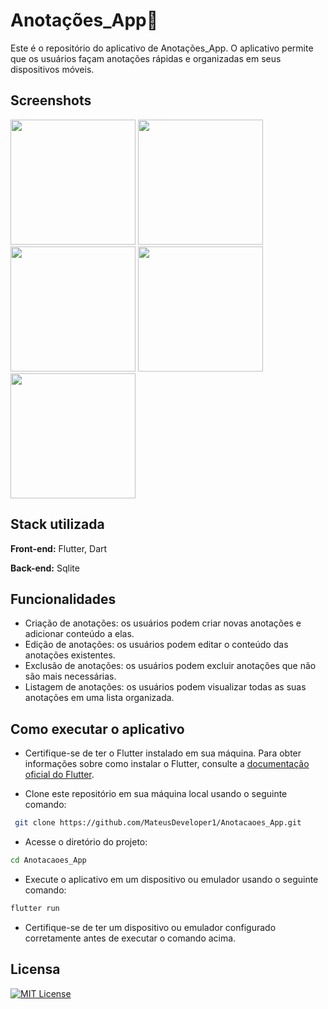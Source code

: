 

# Anotações_App📝


Este é o repositório do aplicativo de Anotações_App. O aplicativo permite que os usuários façam anotações rápidas e organizadas em seus dispositivos móveis.

## Screenshots

<div>
  <img src = "https://user-images.githubusercontent.com/105679323/248395193-d3a032cc-50cb-4483-93af-7cc455de4917.png", width="200px"/>
  <img src = "https://user-images.githubusercontent.com/105679323/248398761-a388d02a-022f-4006-9f3f-2a7df1a119e8.png", width="200px"/>
  <img src = "https://user-images.githubusercontent.com/105679323/248398973-e3787409-1653-4dcd-8a81-e83412f31c3d.png", width="200px"/>
  <img src = "https://user-images.githubusercontent.com/105679323/248399192-39db079f-29e8-43a4-b498-8f6905f8f6e8.png", width="200px"/>
  <img src = "https://user-images.githubusercontent.com/105679323/248432492-2525b2c5-5ee5-424c-aa3d-495501c2c0c6.png", width="200px"/>
</div>


## Stack utilizada

**Front-end:** Flutter, Dart

**Back-end:** Sqlite


## Funcionalidades

- Criação de anotações: os usuários podem criar novas anotações e adicionar conteúdo a elas.
- Edição de anotações: os usuários podem editar o conteúdo das anotações existentes.
- Exclusão de anotações: os usuários podem excluir anotações que não são mais necessárias.
- Listagem de anotações: os usuários podem visualizar todas as suas anotações em uma lista organizada.


## Como executar o aplicativo

- Certifique-se de ter o Flutter instalado em sua máquina. Para obter informações sobre como instalar o Flutter, consulte a [documentação oficial do Flutter](https://docs.flutter.dev/).

- Clone este repositório em sua máquina local usando o seguinte comando:

```bash
 git clone https://github.com/MateusDeveloper1/Anotacaoes_App.git

```

- Acesse o diretório do projeto:
```bash
cd Anotacaoes_App
```

- Execute o aplicativo em um dispositivo ou emulador usando o seguinte comando:
```bash
flutter run
```
- Certifique-se de ter um dispositivo ou emulador configurado corretamente antes de executar o comando acima.
    
## Licensa

[![MIT License](https://img.shields.io/badge/License-MIT-green.svg)](https://choosealicense.com/licenses/mit/)


